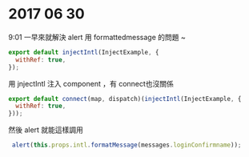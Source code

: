 # 2017 06 30

9:01 一早來就解決 alert 用 formattedmessage 的問題 ~  
```javascript
export default injectIntl(InjectExample, {
  withRef: true,
});
````
用 jnjectIntl 注入 component ，有 connect也沒關係  
```javascript
export default connect(map, dispatch)(injectIntl(InjectExample, {
  withRef: true,
}));
```
然後 alert 就能這樣調用
```javascript
 alert(this.props.intl.formatMessage(messages.loginConfirmname));
 ```
